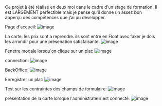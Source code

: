 Ce projet à été réalisé en deux moi dans le cadre d'un stage de formation.
Il est LARGEMENT perfectible mais je pense qu'il donne un assez bon apperçu des compétences que j'ai pu développer.

Page d'accueil:
![image](https://github.com/FredericHemery/TiGoutPei/assets/142792072/654cec45-a4c3-4717-a921-d4a8843017a7)

La carte:
les prix sont a reprendre. ils sont entré en Float avec faker je dois les arrondir pour une présenation satisfaisante.
![image](https://github.com/FredericHemery/TiGoutPei/assets/142792072/6802e3ba-7a26-46b8-a26b-0594f9b463ad)

Fenetre modale lorsqu'on clique sur un plat:
![image](https://github.com/FredericHemery/TiGoutPei/assets/142792072/17f4e900-ba72-46f3-88c1-f233f75eaeb4)

connection:
![image](https://github.com/FredericHemery/TiGoutPei/assets/142792072/1176a7b0-47c2-441c-a775-8ed9e03f031c)

BackOffice:
![image](https://github.com/FredericHemery/TiGoutPei/assets/142792072/a08544ec-4456-4fb4-a354-6af364d80dc8)

Enregistrer un plat:
![image](https://github.com/FredericHemery/TiGoutPei/assets/142792072/e929d45d-bcd7-4e4d-9d83-f2a6933da3f5)

Test sur les contraintes des champs de formulaire:
![image](https://github.com/FredericHemery/TiGoutPei/assets/142792072/d914c6a7-7c03-47b5-a97e-9fde3a482444)

présentation de la carte lorsque l'administrateur est connecté:
![image](https://github.com/FredericHemery/TiGoutPei/assets/142792072/1089c47e-6db0-4771-bc1e-04dd9bebb9d3)
